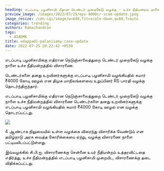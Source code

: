 ```yaml
---
heading: எடப்பாடி பழனிசாமி மீதான டெண்டர் முறைகேடு வழக்கு - உச்ச நீதிமன்றம் நாளை விசாரணை
preview_image: /images/2022/07/25/eps-4000cr-scam-update.jpeg
image_resize: /cdn-cgi/image/w=640,fit=scale-down,q=80,f=auto
categories: trending
authors: Ramachandran
tags:
  - AIADMK
title: edappadi-palanisamy-case-update
date: 2022-07-25 20:22:42 +0530
---
```

எடப்பாடி பழனிசாமிக்கு எதிரான நெடுஞ்சாலைத்துறை டெண்டர் முறைகேடு வழக்கு நாளை உச்ச நீதிமன்றத்தில் விசாரணை.

டெண்டர்களை தனது உறவினர்களுக்கு எடப்பாடி பழனிசாமி வழங்கியதில் சுமார் ₹4000 கோடி ஊழல் என திமுக மாநிலங்களவை உறுப்பினர் RS பாரதி வழக்கு தொடர்ந்திருந்தார்.

எடப்பாடி பழனிசாமிக்கு எதிரான நெடுஞ்சாலைத்துறை டெண்டர் முறைகேடு வழக்கு நாளை உச்ச நீதிமன்றத்தில் விசாரணை டெண்டர்களை தனது உறவினர்களுக்கு எடப்பாடி பழனிசாமி வழங்கியதில் சுமார் ₹4000 கோடி ஊழல் என வழக்கு தொடரப்பட்டது.

![](/images/2022/07/25/rsb-vs-eps.jpeg)

4 ஆண்டாக நிலுவையில் உள்ள வழக்கை விரைந்து விசாரிக்க வேண்டும் என தமிழ்நாடு அரசு வைத்த கோரிக்கையை ஏற்று, வழக்கு விசாரணை நாளை பட்டியலிடப்பட்டுள்ளது.

இவ்வழக்கில் சி.பி.ஐ. விசாரணைக்கு சென்னை உயர் நீதிமன்றம் உத்தரவிட்டதை எதிர்த்து, உச்ச நீதிமன்றத்தில் எடப்பாடி பழனிசாமி முறையிட, விசாரணைக்கு தடை விதிக்கப்பட்டது.